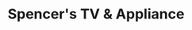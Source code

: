 ---
title: "Spencer's TV & Appliance"
url: /glendale/spencers-tv-und-appliance/
shop: Elektronik
---
